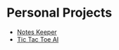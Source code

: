 # Personal Projects
- [Notes Keeper](https://hunglun.github.io/keeper)
- [Tic Tac Toe AI](https://hunglun.github.io/tic-tac-toe-with-reactjs)
